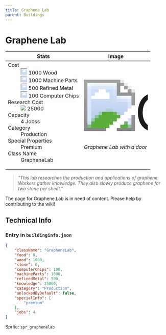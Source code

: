 ```yaml
---
title: Graphene Lab
parent: Buildings
---
```

# Graphene Lab

[//]: # (Pre-generated content)
<table><thead><tr><th>Stats</th><th>Image</th></tr></thead><tbody><tr><td><dl><dt>Cost</dt><dd><div class="resource-icon"><img style="object-position: -637px -751px;" src="https://tfe2-wiki.github.io/assets/sprites.png"></div> 1000 Wood<br><div class="resource-icon"><img style="object-position: -795px -761px;" src="https://tfe2-wiki.github.io/assets/sprites.png"></div> 1000 Machine Parts<br><div class="resource-icon"><img style="object-position: -795px -775px;" src="https://tfe2-wiki.github.io/assets/sprites.png"></div> 500 Refined Metal<br><div class="resource-icon"><img style="object-position: -526px -523px;" src="https://tfe2-wiki.github.io/assets/sprites.png"></div> 100 Computer Chips</dd><dt>Research Cost</dt><dd><img style="object-position: -268px -522px;" src="https://tfe2-wiki.github.io/assets/sprites.png"> 25000</dd><dt>Capacity</dt><dd>4 Jobss</dd><dt>Category</dt><dd>Production</dd><dt>Special Properties</dt><dd>Premium</dd><dt>Class Name</dt><dd>GrapheneLab</dd></dl></td><td><style>.building-image {width: 200px;height: 200px;overflow: hidden;position: relative;}.building-image img {image-rendering: pixelated;object-fit: none;transform: scale(10);transform-origin: left top;position: absolute;left: 0;top: 0;}.resource-image {width: 200px;height: 200px;overflow: hidden;position: relative;}.resource-image img {image-rendering: pixelated;object-fit: none;transform: scale(20);transform-origin: left top;position: absolute;left: 0;top: 0;}.building-icon {width: 20px;height: 20px;overflow: hidden;position: relative;display: inline-block;}.building-icon img {image-rendering: pixelated;object-fit: none;transform: scale(1);transform-origin: left top;position: absolute;left: 0;top: 0;}.resource-icon {width: 20px;height: 20px;overflow: hidden;position: relative;display: inline-block;}.resource-icon img {image-rendering: pixelated;object-fit: none;transform: scale(2);transform-origin: left top;position: absolute;left: 0;top: 0;}</style><div class="building-image"><img style="object-position: -565px -865px;" src="https://tfe2-wiki.github.io/assets/sprites.png" alt="Graphene Lab Back"><img style="object-position: -543px -865px;" src="https://tfe2-wiki.github.io/assets/sprites.png" alt="Graphene Lab"></div><i>Graphene Lab with a door</i></td></tr></tbody></table><blockquote><i>"This lab researches the production and applications of graphene. Workers gather knowledge. They also slowly produce graphene for two stone per sheet."</i></blockquote>

The page for Graphene Lab is in need of content. Please help by contributing to the wiki!

## Technical Info
### Entry in `buildinginfo.json`

```json
{
    "className": "GrapheneLab",
    "food": 0,
    "wood": 1000,
    "stone": 0,
    "computerChips": 100,
    "machineParts": 1000,
    "refinedMetal": 500,
    "knowledge": 25000,
    "category": "Production",
    "unlockedByDefault": false,
    "specialInfo": [
        "premium"
    ],
    "jobs": 4
}
```

Sprite: `spr_graphenelab`

